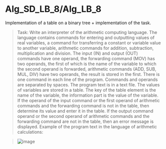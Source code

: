 Alg_SD_LB_8/Alg_LB_8
===========

  Implementation of a table on a binary tree + implementation of the task.
> Task: Write an interpreter of the arithmetic computing language. The language contains commands for entering and outputting values of real variables, a command for transferring a constant or variable value to another variable, arithmetic commands for addition, subtraction, multiplication and division. The input (IN) and output (OUT) commands have one operand, the forwarding command (MOV) has two operands, the first of which is the name of the variable to which the second operand is forwarded, arithmetic commands (ADD, SUB, MUL, DIV) have two operands, the result is stored in the first. There is one command in each line of the program. Commands and operands are separated by spaces. The program text is in a text file. The values of variables are stored in a table. The key of the table element is the name of the variable, the information part is the value of the variable. If the operand of the input command or the first operand of arithmetic commands and the forwarding command is not in the table, then determine its value and enter it in the table. If the output command operand or the second operand of arithmetic commands and the forwarding command are not in the table, then an error message is displayed.
Example of the program text in the language of arithmetic calculations:

> ![image](https://user-images.githubusercontent.com/97832253/210435667-6846fa0e-aa83-4c95-afb5-089c9727e9ff.png)
